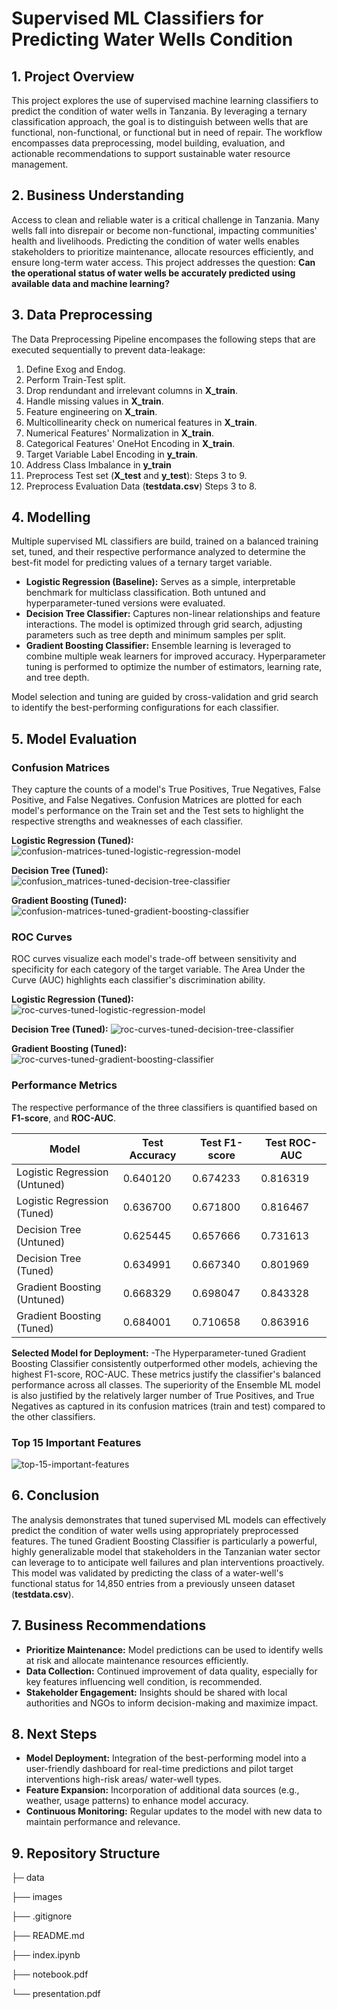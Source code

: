 # Supervised ML Classifiers for Predicting Water Wells Condition

## 1. Project Overview

This project explores the use of supervised machine learning classifiers to predict the condition of water wells in Tanzania. By leveraging a ternary classification approach, the goal is to distinguish between wells that are functional, non-functional, or functional but in need of repair. The workflow encompasses data preprocessing, model building, evaluation, and actionable recommendations to support sustainable water resource management.

## 2. Business Understanding

Access to clean and reliable water is a critical challenge in Tanzania. Many wells fall into disrepair or become non-functional, impacting communities' health and livelihoods. Predicting the condition of water wells enables stakeholders to prioritize maintenance, allocate resources efficiently, and ensure long-term water access. This project addresses the question: **Can the operational status of water wells be accurately predicted using available data and machine learning?**

## 3. Data Preprocessing

The Data Preprocessing Pipeline encompases the following steps that are executed sequentially to prevent data-leakage:

1. Define Exog and Endog.
2. Perform Train-Test split.
3. Drop rendundant and irrelevant columns in **X_train**.
4. Handle missing values in **X_train**.
5. Feature engineering on **X_train**.
6. Multicollinearity check on numerical features in **X_train**.
7. Numerical Features' Normalization in **X_train**.
8. Categorical Features' OneHot Encoding in **X_train**.
9. Target Variable Label Encoding in **y_train**.
10. Address Class Imbalance in **y_train**
11. Preprocess Test set (**X_test** and **y_test**): Steps 3 to 9.
12. Preprocess Evaluation Data (**testdata.csv**) Steps 3 to 8.


## 4. Modelling

Multiple supervised ML classifiers are build, trained on a balanced training set, tuned, and their respective performance analyzed to determine the best-fit model for predicting values of a ternary target variable.

- **Logistic Regression (Baseline):** Serves as a simple, interpretable benchmark for multiclass classification. Both untuned and hyperparameter-tuned versions were evaluated.
- **Decision Tree Classifier:** Captures non-linear relationships and feature interactions. The model is optimized through grid search, adjusting parameters such as tree depth and minimum samples per split.
- **Gradient Boosting Classifier:** Ensemble learning is leveraged to combine multiple weak learners for improved accuracy. Hyperparameter tuning is performed to optimize the number of estimators, learning rate, and tree depth.

Model selection and tuning are guided by cross-validation and grid search to identify the best-performing configurations for each classifier.

## 5. Model Evaluation

### Confusion Matrices
They capture the counts of a model's True Positives, True Negatives, False Positive, and False Negatives. Confusion Matrices are plotted for each model's performance on the Train set and the Test sets to highlight the respective strengths and weaknesses of each classifier.

**Logistic Regression (Tuned):**
![confusion-matrices-tuned-logistic-regression-model](https://github.com/user-attachments/assets/60876a95-4048-41fe-abd3-c39a1231c70e)

**Decision Tree (Tuned):**
![confusion_matrices-tuned-decision-tree-classifier](https://github.com/user-attachments/assets/915d82c1-03f0-429a-94bb-661a1e8153e6)

**Gradient Boosting (Tuned):**
![confusion-matrices-tuned-gradient-boosting-classifier](https://github.com/user-attachments/assets/14558041-5d16-4ce8-aa52-58fc52802b11)



### ROC Curves
ROC curves visualize each model's trade-off between sensitivity and specificity for each category of the target variable. The Area Under the Curve (AUC) highlights each classifier's discrimination ability.

**Logistic Regression (Tuned):**
![roc-curves-tuned-logistic-regression-model](https://github.com/user-attachments/assets/12cebc53-acaa-4120-a94b-e74c5c6edfd1)

**Decision Tree (Tuned):**
![roc-curves-tuned-decision-tree-classifier](https://github.com/user-attachments/assets/763ecf3f-b43f-427f-b373-5707f3bff1bf)

**Gradient Boosting (Tuned):**
![roc-curves-tuned-gradient-boosting-classifier](https://github.com/user-attachments/assets/cd5b1ca5-2fae-4455-89d3-f04e26591f82)

### Performance Metrics
The respective performance of the three classifiers is quantified based on **F1-score**, and **ROC-AUC**.

| Model                     | Test Accuracy | Test F1-score | Test ROC-AUC |
|---------------------------|---------------|---------------|--------------|
| Logistic Regression (Untuned) | 0.640120 | 0.674233 | 0.816319 |
| Logistic Regression (Tuned)   | 0.636700 | 0.671800 | 0.816467 |
| Decision Tree (Untuned)   | 0.625445 | 0.657666 | 0.731613 |
| Decision Tree (Tuned)     | 0.634991 | 0.667340 | 0.801969 |
| Gradient Boosting (Untuned) | 0.668329 | 0.698047 | 0.843328 |
| Gradient Boosting (Tuned)   | 0.684001 | 0.710658 | 0.863916 |


**Selected Model for Deployment:** -The Hyperparameter-tuned Gradient Boosting Classifier consistently outperformed other models, achieving the highest F1-score, ROC-AUC. These metrics justify the classifier's balanced performance across all classes. The superiority of the Ensemble ML model is also justified by the relatively larger number of True Positives, and True Negatives as captured in its confusion matrices (train and test) compared to the other classifiers.


### Top 15 Important Features

![top-15-important-features](https://github.com/user-attachments/assets/1914bcf7-b18e-43de-b817-f258566f0ddd)



## 6. Conclusion

The analysis demonstrates that tuned supervised ML models can effectively predict the condition of water wells using appropriately preprocessed features. The tuned Gradient Boosting Classifier is particularly a powerful, highly generalizable model that stakeholders in the Tanzanian water sector can leverage to to anticipate well failures and plan interventions proactively. This model was validated by predicting the class of a water-well's functional status for 14,850 entries from a previously unseen dataset (**testdata.csv**).

## 7. Business Recommendations

- **Prioritize Maintenance:** Model predictions can be used to identify wells at risk and allocate maintenance resources efficiently.
- **Data Collection:** Continued improvement of data quality, especially for key features influencing well condition, is recommended.
- **Stakeholder Engagement:** Insights should be shared with local authorities and NGOs to inform decision-making and maximize impact.

## 8. Next Steps

- **Model Deployment:** Integration of the best-performing model into a user-friendly dashboard for real-time predictions and pilot target interventions high-risk areas/ water-well types.
- **Feature Expansion:** Incorporation of additional data sources (e.g., weather, usage patterns) to enhance model accuracy.
- **Continuous Monitoring:** Regular updates to the model with new data to maintain performance and relevance.


## 9. Repository Structure


├─ data

├── images

├── .gitignore

├── README.md

├── index.ipynb

├── notebook.pdf

└── presentation.pdf


